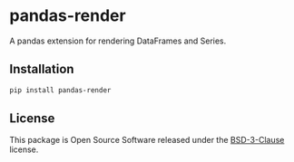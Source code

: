 # pandas-render

A pandas extension for rendering DataFrames and Series.

## Installation

```bash
pip install pandas-render
```

## License

This package is Open Source Software released under the [BSD-3-Clause](blob/main/LICENSE) license.
